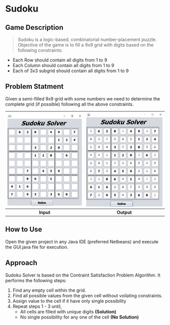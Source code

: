 # Sudoku

## Game Description
> Sudoku is a logic-based, combinatorial number-placement puzzle.
Objective of the game is to fill a 9x9 grid with digits based on the following constraints:
- Each Row should contain all digits from 1 to 9
- Each Column should contain all digits from 1 to 9
- Each of 3x3 subgrid should contain all digits from 1 to 9

## Problem Statment
Given a semi-filled 9x9 grid with some numbers we need to determine the complete grid (if possible) following all the above constraints.

| ![Input](https://github.com/krishna1401/Sudoku/blob/master/Example.png) | ![Output](https://github.com/krishna1401/Sudoku/blob/master/Solution.png) |
| :---: | :---: |
| **Input** | **Output** |

## How to Use
Open the given project in any Java IDE (preferred Netbeans) and execute the GUI.java file for execution.

## Approach
Sudoku Solver is based on the Contraint Satisfaction Problem Algorithm. It performs the following steps:
1. Find any empty cell within the grid.
2. Find all possible values from the given cell without voilating constraints.
3. Assign value to the cell if it have only single possibility
4. Repeat steps 1 - 3 until,
      - All cells are filled with unique digits **(Solution)**
      - No single possibility for any one of the cell **(No Solution)**
